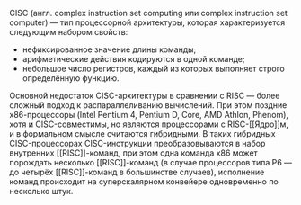 CISC (англ. complex instruction set computing или complex instruction set computer) — тип процессорной архитектуры, которая характеризуется следующим набором свойств:
- нефиксированное значение длины команды;
- арифметические действия кодируются в одной команде;
- небольшое число регистров, каждый из которых выполняет строго определённую функцию. 

Основной недостаток CISC-архитектуры в сравнении с RISC — более сложный подход к распараллеливанию вычислений.
При этом поздние х86-процессоры (Intel Pentium 4, Pentium D, Core, AMD Athlon, Phenom), хотя и CISC-совместимы, но являются процессорами с RISC-[[Ядро]]м, и в формальном смысле считаются гибридными. 
В таких гибридных CISC-процессорах CISC-инструкции преобразовываются в набор внутренних [[RISC]]-команд, при этом одна команда x86 может порождать несколько [[RISC]]-команд (в случае процессоров типа P6 — до четырёх [[RISC]]-команд в большинстве случаев), исполнение команд происходит на суперскалярном конвейере одновременно по несколько штук.